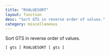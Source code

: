 ```yaml
---
title: "RVALUESORT"
layout: function
desc: "Sort GTS in reverse order of values."
category: miscellaneous
---
```


Sort GTS in reverse order of values.

```
[ gts ] RVALUESORT [ gts ]
```